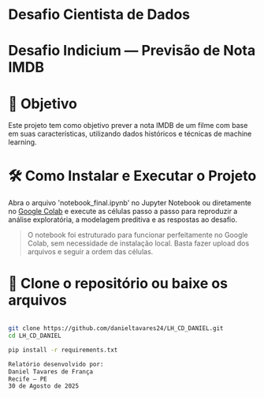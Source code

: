 # Desafio Cientista de Dados
# Desafio Indicium — Previsão de Nota IMDB

# 📌  Objetivo

Este projeto tem como objetivo prever a nota IMDB de um filme com base em suas características, utilizando dados históricos e técnicas de machine learning.

# 🛠️  Como Instalar e Executar o Projeto

Abra o arquivo 'notebook_final.ipynb' no Jupyter Notebook ou diretamente no [Google Colab](https://colab.research.google.com/) e execute as células passo a passo para reproduzir a análise exploratória, a modelagem preditiva e as respostas ao desafio.

> O notebook foi estruturado para funcionar perfeitamente no Google Colab, sem necessidade de instalação local. Basta fazer upload dos arquivos e seguir a ordem das células.

#  📁  Clone o repositório ou baixe os arquivos

```bash

git clone https://github.com/danieltavares24/LH_CD_DANIEL.git
cd LH_CD_DANIEL

pip install -r requirements.txt

Relatório desenvolvido por:
Daniel Tavares de França
Recife – PE  
30 de Agosto de 2025
